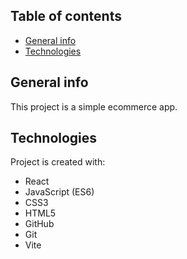 ## Table of contents
* [General info](#general-info)
* [Technologies](#technologies)

## General info
This project is a simple ecommerce app.

## Technologies
Project is created with:
* React
* JavaScript (ES6)
* CSS3
* HTML5
* GitHub
* Git
* Vite
